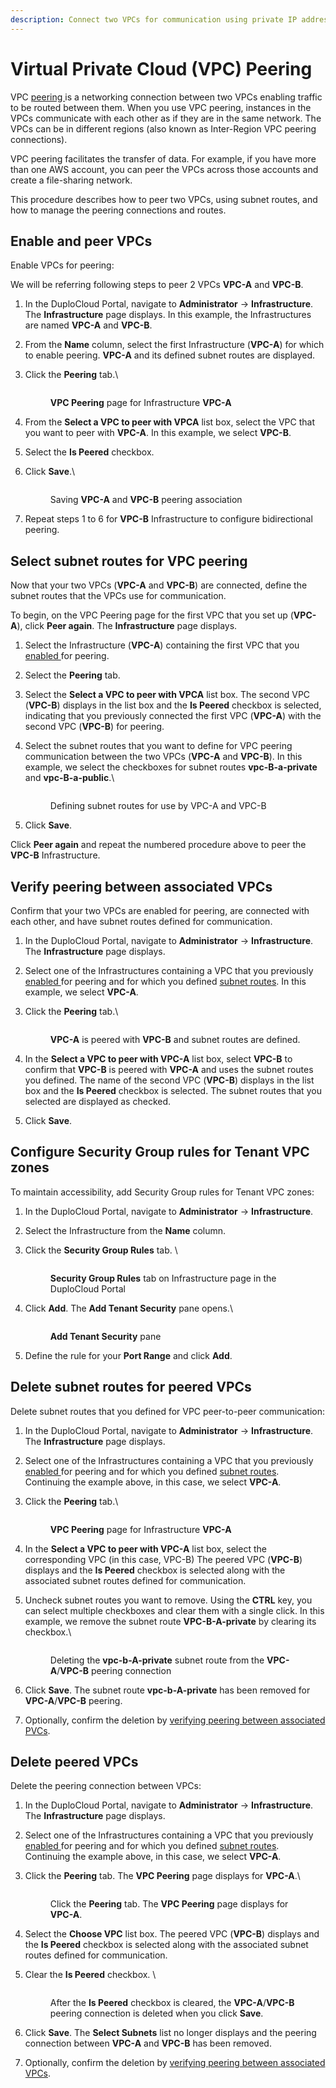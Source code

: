 ```yaml
---
description: Connect two VPCs for communication using private IP addresses
---
```


# Virtual Private Cloud (VPC) Peering

VPC [peering ](https://en.wikipedia.org/wiki/Peering)is a networking connection between two VPCs enabling traffic to be routed between them. When you use VPC peering, instances in the VPCs communicate with each other as if they are in the same network. The VPCs can be in different regions (also known as Inter-Region VPC peering connections).

VPC peering facilitates the transfer of data. For example, if you have more than one AWS account, you can peer the VPCs across those accounts and create a file-sharing network.

This procedure describes how to peer two VPCs, using subnet routes, and how to manage the peering connections and routes.&#x20;

## Enable and peer VPCs

Enable VPCs for peering:

We will be referring following steps to peer 2 VPCs **VPC-A** and **VPC-B**.

1. In the DuploCloud Portal, navigate to **Administrator** -> **Infrastructure**. The **Infrastructure** page displays. In this example, the Infrastructures are named **VPC-A** and **VPC-B**.
2. From the **Name** column, select the first Infrastructure (**VPC-A**) for which to enable peering. **VPC-A** and its defined subnet routes are displayed.
3.  Click the **Peering** tab.\


    <figure><img src="../../.gitbook/assets/AWS_VPC_Peering_1 (2).png" alt=""><figcaption><p><strong>VPC Peering</strong> page for Infrastructure <strong>VPC-A</strong></p></figcaption></figure>
4. From the **Select a VPC to peer with VPCA** list box, select the VPC that you want to peer with **VPC-A**. In this example, we select **VPC-B**.
5. Select the **Is Peered** checkbox.
6.  Click **Save**.\


    <figure><img src="../../.gitbook/assets/AWS_VPC_Peering_2 (1).png" alt=""><figcaption><p>Saving <strong>VPC-A</strong> and <strong>VPC-B</strong> peering association</p></figcaption></figure>
7. Repeat steps 1 to 6 for **VPC-B** Infrastructure to configure bidirectional peering.

## Select subnet routes for VPC peering

Now that your two VPCs (**VPC-A** and **VPC-B**) are connected, define the subnet routes that the VPCs use for communication.

To begin, on the VPC Peering page for the first VPC that you set up (**VPC-A**), click **Peer again**. The **Infrastructure** page displays.

1. Select the Infrastructure (**VPC-A**) containing the first VPC that you [enabled ](virtual-private-cloud-vpc-peering.md#enable-and-associate-vpcs-for-peering)for peering.
2. Select the **Peering** tab.&#x20;
3. Select the **Select a VPC to peer with VPCA** list box. The second VPC (**VPC-B**) displays in the list box and the **Is Peered** checkbox is selected, indicating that you previously connected the first VPC (**VPC-A**) with the second VPC (**VPC-B**) for peering.
4.  Select the subnet routes that you want to define for VPC peering communication between the two VPCs (**VPC-A** and **VPC-B**). In this example, we select the checkboxes for subnet routes **vpc-B-a-private** and **vpc-B-a-public**.\


    <figure><img src="../../.gitbook/assets/AWS_VPC_Peering_3 (1).png" alt=""><figcaption><p>Defining subnet routes for use by VPC-A and VPC-B</p></figcaption></figure>
5. Click **Save**.&#x20;

Click **Peer again** and repeat the numbered procedure above to peer the **VPC-B** Infrastructure.

## Verify peering between associated VPCs

Confirm that your two VPCs are enabled for peering, are connected with each other, and have subnet routes defined for communication.

1. In the DuploCloud Portal, navigate to **Administrator** -> **Infrastructure**. The **Infrastructure** page displays.
2. Select one of the Infrastructures containing a VPC that you previously [enabled ](virtual-private-cloud-vpc-peering.md#enable-and-associate-vpcs-for-peering)for peering and for which you defined [subnet routes](virtual-private-cloud-vpc-peering.md#select-subnets-to-use-vpc-peering). In this example, we select **VPC-A**.
3.  Click the **Peering** tab.\


    <figure><img src="../../.gitbook/assets/Screenshot (150) (1).png" alt=""><figcaption><p><strong>VPC-A</strong> is peered with <strong>VPC-B</strong> and subnet routes are defined.</p></figcaption></figure>
4. In the **Select a VPC to peer with VPC-A** list box, select **VPC-B** to confirm that **VPC-B** is peered with **VPC-A** and uses the subnet routes you defined. The name of the second VPC (**VPC-B**) displays in the list box and the **Is Peered** checkbox is selected. The subnet routes that you selected are displayed as checked.
5. Click **Save**.

## Configure Security Group rules for Tenant VPC zones

To maintain accessibility, add Security Group rules for Tenant VPC zones:

1. In the DuploCloud Portal, navigate to **Administrator** -> **Infrastructure**.
2. Select the Infrastructure from the **Name** column.
3.  Click the **Security Group Rules** tab. \


    <figure><img src="../../.gitbook/assets/Screenshot (149) (1).png" alt=""><figcaption><p><strong>Security Group Rules</strong> tab on Infrastructure page in the DuploCloud Portal</p></figcaption></figure>
4.  Click **Add**. The **Add Tenant Security** pane opens.\


    <div align="left"><figure><img src="../../.gitbook/assets/AWS_SG_Add_Tenant_Security (2).png" alt=""><figcaption><p><strong>Add Tenant Security</strong> pane</p></figcaption></figure></div>
5. Define the rule for your **Port Range** and click **Add**.

## Delete subnet routes for peered VPCs

Delete subnet routes that you defined for VPC peer-to-peer communication:

1. In the DuploCloud Portal, navigate to **Administrator** -> **Infrastructure**. The **Infrastructure** page displays.
2. Select one of the Infrastructures containing a VPC that you previously [enabled ](virtual-private-cloud-vpc-peering.md#enable-and-associate-vpcs-for-peering)for peering and for which you defined [subnet routes](virtual-private-cloud-vpc-peering.md#select-subnets-to-use-vpc-peering). Continuing the example above, in this case, we select **VPC-A**.
3.  Click the **Peering** tab.\


    <figure><img src="../../.gitbook/assets/AWS_VPC_Peering_1 (1).png" alt=""><figcaption><p><strong>VPC Peering</strong> page for Infrastructure <strong>VPC-A</strong></p></figcaption></figure>
4. In the **Select a VPC to peer with VPC-A** list box, select the corresponding VPC (in this case, VPC-B) The peered VPC (**VPC-B**) displays and the **Is Peered** checkbox is selected along with the associated subnet routes defined for communication.
5.  Uncheck subnet routes you want to remove. Using the **CTRL** key, you can select multiple checkboxes and clear them with a single click. In this example, we remove the subnet route **VPC-B-A-private** by clearing its checkbox.\


    <figure><img src="../../.gitbook/assets/AWS_VPC_Peering_5.png" alt=""><figcaption><p>Deleting the <strong>vpc-b-A-private</strong> subnet route from the <strong>VPC-A</strong>/<strong>VPC-B</strong> peering connection</p></figcaption></figure>
6. Click **Save**. The subnet route **vpc-b-A-private** has been removed for **VPC-A**/**VPC-B** peering.
7. Optionally, confirm the deletion by [verifying peering between associated PVCs](virtual-private-cloud-vpc-peering.md#verify-peering-between-associated-vpcs).

## Delete peered VPCs

Delete the peering connection between VPCs:

1. In the DuploCloud Portal, navigate to **Administrator** -> **Infrastructure**. The **Infrastructure** page displays.
2. Select one of the Infrastructures containing a VPC that you previously [enabled ](virtual-private-cloud-vpc-peering.md#enable-and-associate-vpcs-for-peering)for peering and for which you defined [subnet routes](virtual-private-cloud-vpc-peering.md#select-subnets-to-use-vpc-peering). Continuing the example above, in this case, we select **VPC-A**.
3.  Click the **Peering** tab. The **VPC Peering** page displays for **VPC-A**.\


    <figure><img src="../../.gitbook/assets/AWS_VPC_Peering_1.png" alt=""><figcaption><p>Click the <strong>Peering</strong> tab. The <strong>VPC Peering</strong> page displays for <strong>VPC-A</strong>.</p></figcaption></figure>
4. Select the **Choose VPC** list box. The peered VPC (**VPC-B**) displays and the **Is Peered** checkbox is selected along with the associated subnet routes defined for communication.
5.  Clear the **Is Peered** checkbox. \


    <figure><img src="../../.gitbook/assets/AWS_VPC_Peering_6.png" alt=""><figcaption><p>After the <strong>Is Peered</strong> checkbox is cleared, the <strong>VPC-A</strong>/<strong>VPC-B</strong> peering connection is deleted when you click <strong>Save</strong>.</p></figcaption></figure>
6. Click **Save**. The **Select Subnets** list no longer displays and the peering connection between **VPC-A** and **VPC-B** has been removed.
7. Optionally, confirm the deletion by [verifying peering between associated VPCs](virtual-private-cloud-vpc-peering.md#verify-peering-between-associated-vpcs).

